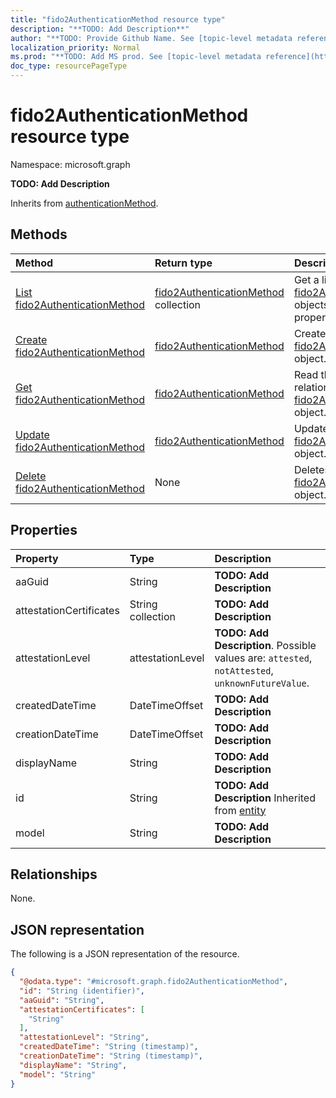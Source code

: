 ```yaml
---
title: "fido2AuthenticationMethod resource type"
description: "**TODO: Add Description**"
author: "**TODO: Provide Github Name. See [topic-level metadata reference](https://msgo.azurewebsites.net/add/document/guidelines/metadata.html#topic-level-metadata)**"
localization_priority: Normal
ms.prod: "**TODO: Add MS prod. See [topic-level metadata reference](https://msgo.azurewebsites.net/add/document/guidelines/metadata.html#topic-level-metadata)**"
doc_type: resourcePageType
---
```


# fido2AuthenticationMethod resource type

Namespace: microsoft.graph



**TODO: Add Description**


Inherits from [authenticationMethod](../resources/authenticationmethod.md).

## Methods
|Method|Return type|Description|
|:---|:---|:---|
|[List fido2AuthenticationMethod](../api/fido2authenticationmethod-list.md)|[fido2AuthenticationMethod](../resources/fido2authenticationmethod.md) collection|Get a list of the [fido2AuthenticationMethod](../resources/fido2authenticationmethod.md) objects and their properties.|
|[Create fido2AuthenticationMethod](../api/fido2authenticationmethod-create.md)|[fido2AuthenticationMethod](../resources/fido2authenticationmethod.md)|Create a new [fido2AuthenticationMethod](../resources/fido2authenticationmethod.md) object.|
|[Get fido2AuthenticationMethod](../api/fido2authenticationmethod-get.md)|[fido2AuthenticationMethod](../resources/fido2authenticationmethod.md)|Read the properties and relationships of a [fido2AuthenticationMethod](../resources/fido2authenticationmethod.md) object.|
|[Update fido2AuthenticationMethod](../api/fido2authenticationmethod-update.md)|[fido2AuthenticationMethod](../resources/fido2authenticationmethod.md)|Update the properties of a [fido2AuthenticationMethod](../resources/fido2authenticationmethod.md) object.|
|[Delete fido2AuthenticationMethod](../api/fido2authenticationmethod-delete.md)|None|Deletes a [fido2AuthenticationMethod](../resources/fido2authenticationmethod.md) object.|

## Properties
|Property|Type|Description|
|:---|:---|:---|
|aaGuid|String|**TODO: Add Description**|
|attestationCertificates|String collection|**TODO: Add Description**|
|attestationLevel|attestationLevel|**TODO: Add Description**. Possible values are: `attested`, `notAttested`, `unknownFutureValue`.|
|createdDateTime|DateTimeOffset|**TODO: Add Description**|
|creationDateTime|DateTimeOffset|**TODO: Add Description**|
|displayName|String|**TODO: Add Description**|
|id|String|**TODO: Add Description** Inherited from [entity](../resources/entity.md)|
|model|String|**TODO: Add Description**|

## Relationships
None.

## JSON representation
The following is a JSON representation of the resource.
<!-- {
  "blockType": "resource",
  "keyProperty": "id",
  "@odata.type": "microsoft.graph.fido2AuthenticationMethod",
  "baseType": "microsoft.graph.authenticationMethod",
  "openType": false
}
-->
``` json
{
  "@odata.type": "#microsoft.graph.fido2AuthenticationMethod",
  "id": "String (identifier)",
  "aaGuid": "String",
  "attestationCertificates": [
    "String"
  ],
  "attestationLevel": "String",
  "createdDateTime": "String (timestamp)",
  "creationDateTime": "String (timestamp)",
  "displayName": "String",
  "model": "String"
}
```

